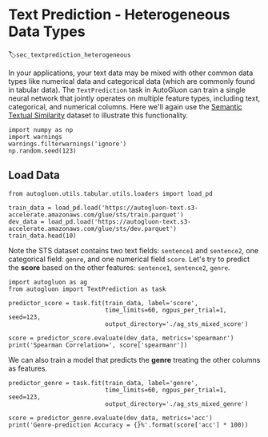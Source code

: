 # Text Prediction - Heterogeneous Data Types
:label:`sec_textprediction_heterogeneous`

In your applications, your text data may be mixed with other common data types like 
numerical data and categorical data (which are commonly found in tabular data). The `TextPrediction` task in AutoGluon 
can train a single neural network that jointly operates on multiple feature types, including text, categorical, and numerical columns. 
Here we'll again use the [Semantic Textual Similarity](http://ixa2.si.ehu.es/stswiki/index.php/STSbenchmark) dataset to illustrate 
this functionality.


```{.python .input}
import numpy as np
import warnings
warnings.filterwarnings('ignore')
np.random.seed(123)
```

## Load Data

```{.python .input}
from autogluon.utils.tabular.utils.loaders import load_pd

train_data = load_pd.load('https://autogluon-text.s3-accelerate.amazonaws.com/glue/sts/train.parquet')
dev_data = load_pd.load('https://autogluon-text.s3-accelerate.amazonaws.com/glue/sts/dev.parquet')
train_data.head(10)
```

Note the STS dataset contains two text fields: `sentence1` and `sentence2`, one categorical field: `genre`, and one numerical field `score`. 
Let's try to predict the **score** based on the other features: `sentence1`, `sentence2`, `genre`.


```{.python .input}
import autogluon as ag
from autogluon import TextPrediction as task

predictor_score = task.fit(train_data, label='score',
                           time_limits=60, ngpus_per_trial=1, seed=123,
                           output_directory='./ag_sts_mixed_score')
```


```{.python .input}
score = predictor_score.evaluate(dev_data, metrics='spearmanr')
print('Spearman Correlation=', score['spearmanr'])
```

We can also train a model that predicts the **genre** treating the other columns as features.


```{.python .input}
predictor_genre = task.fit(train_data, label='genre',
                           time_limits=60, ngpus_per_trial=1, seed=123,
                           output_directory='./ag_sts_mixed_genre')
```


```{.python .input}
score = predictor_genre.evaluate(dev_data, metrics='acc')
print('Genre-prediction Accuracy = {}%'.format(score['acc'] * 100))
```
